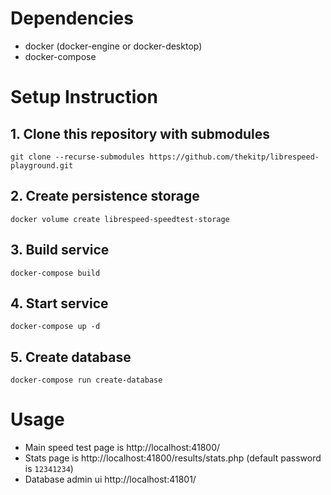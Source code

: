 # Dependencies
- docker (docker-engine or docker-desktop)
- docker-compose

# Setup Instruction

## 1. Clone this repository with submodules
```
git clone --recurse-submodules https://github.com/thekitp/librespeed-playground.git
```

## 2. Create persistence storage
```
docker volume create librespeed-speedtest-storage
```

## 3. Build service
```
docker-compose build
```

## 4. Start service
```
docker-compose up -d
```

## 5. Create database
```
docker-compose run create-database
```

# Usage

- Main speed test page is http://localhost:41800/
- Stats page is http://localhost:41800/results/stats.php (default password is `12341234`)
- Database admin ui http://localhost:41801/